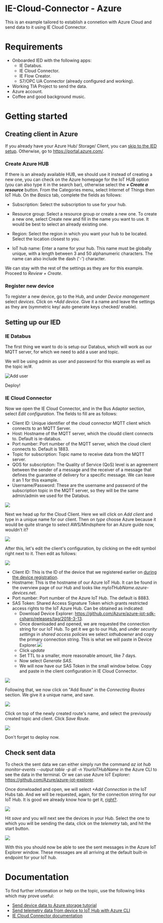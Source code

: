 # IE-Cloud-Connector - Azure

This is an example tailored to establish a connetion with Azure Cloud and send data to it using IE Cloud Connector.

# Requirements

- Onboarded IED with the following apps:
  - IE Databus.
  - IE Cloud Connector.
  - IE Flow Creator.
  - S7/OPC UA Connector (already configured and working).
- Working TIA Project to send the data.
- Azure account.
- Coffee and good background music.

# Getting started

## Creating client in Azure

If you already have your Azure Hub/ Storage/ Client, you can [skip to the IED setup](#setting-up-our-ied). Otherwise, go to https://portal.azure.com/. 

### Create Azure HUB

If there is an already available HUB, we should use it instead of creating a new one, you can check on the Azure homepage for the IoT HUB option (you can also type it in the search bar), otherwise select the ***+ Create a resource*** button. From the Categories menu, select Internet of Things then IoT Hub. On the *Basics* tab, complete the fields as follows:

- Subscription: Select the subscription to use for your hub.

- Resource group: Select a resource group or create a new one. To create a new one, select Create new and fill in the name you want to use. It would be best to select an already existing one.

- Region: Select the region in which you want your hub to be located. Select the location closest to you.

- IoT hub name: Enter a name for your hub. This name must be globally unique, with a length between 3 and 50 alphanumeric characters. The name can also include the dash ('-') character.

We can stay with the rest of the settings as they are for this example. Proceed to *Review + Create*.

### Register new device

To register a new device, go to the Hub, and under *Device management* select *devices*. Click on *+Add device*. Give it a name and leave the settings as they are (symmetric key/ auto generate keys checked/ enable).

## Setting up our IED

### IE Databus

The first thing we want to do is setup our Databus, which will work as our MQTT server, for which we need to add a user and topic.

We will be using admin as user and password for this example as well as the topic ie/#.

![Add user](https://github.com/JustCapo/IE-Cloud-Connector.-Azure/blob/main/Images/IE_Databus.png)

Deploy!

### IE Cloud Connector

Now we open the IE Cloud Connector, and in the Bus Adaptor section, select *Edit configuration*.
The fields to fill are as follows:
- Client ID: Unique identifier of the cloud connector MQTT client which connects to an MQTT Server.
- Host: Hostname of the MQTT server, which the cloudd client connects to. Default is ie-databus.
- Port number: Port number of the MQTT server, which the cloud client connects to. Default is 1883.
- Topic for subscription: Topic name to receive data from the MQTT server.
- QOS for subscription: The Quality of Service (QoS) level is an agreement between the sender of a message and the receiver of a message that defines the guarantee of delivery for a specific message. We can leave it an 1 for this example.
- Username/Password: These are the username and password of the subscription topic in the MQTT server, so they will be the same admin/admin we used for the Databus.

![](https://github.com/JustCapo/IE-Cloud-Connector.-Azure/blob/main/Images/IE_CC_Databus.png)

Next we head up for the Cloud Client. Here we will click on *Add client* and type in a unique name for our client. Then on *type* choose Azure because it would be quite strange to select AWS/Mindsphere for an Azure guide now, wouldn't it?

![](https://github.com/JustCapo/IE-Cloud-Connector.-Azure/blob/main/Images/IE_CC_Client.png)

After this, let's edit the client's configuration, by clicking on the edit symbol right next to it. Then edit as follows:

![](https://github.com/JustCapo/IE-Cloud-Connector.-Azure/blob/main/Images/IE_CC_ClientConfig.png)

- Client ID: This is the ID of the device that we registered earlier on [during the device registration](#register-new-device).
- Hostname: This is the hostname of our Azure IoT Hub. It can be found in the overview page of our Hub and looks like *myIoTHubName.azure-devices.net*.
- Port number: Port number of the Azure IoT Hub. The default is 8883.
- SAS Token: Shared Access Signature Token which grants restricted access rights to the IoT Azure Hub. Can be obtained as indicated:
  - Download Device Explorer: https://github.com/Azure/azure-iot-sdk-csharp/releases/tag/2018-3-13.
  - Once downloaded and opened, we are requested the connection string for our IoT Hub. To get it we go to our Hub, and under *security settings* in *shared access         policies* we select *iothubowner* and copy the primary connection string. This is what we will paste in Device Explorer.![](https://github.com/JustCapo/IE-Cloud-Connector.-Azure/blob/main/Images/ConnectionString.png)
  - Click *update*
  - Set TTL to a smaller, more reasonable amount, like 7 days.
  - Now select *Generate SAS*.
  - We will now have our SAS Token in the small window below. Copy and paste in the client configuration in IE Cloud Connector.

![](https://github.com/JustCapo/IE-Cloud-Connector.-Azure/blob/main/Images/DeviceExplorer.png)

Following that, we now click on "Add Route" in the *Connecting Routes* section. We give it a unique name, and save.

![](https://github.com/JustCapo/IE-Cloud-Connector.-Azure/blob/main/Images/IE_CC_AddRoute.png)

Click on top of the newly created route's name, and select the previously created topic and client. Click *Save Route*.

![](https://github.com/JustCapo/IE-Cloud-Connector.-Azure/blob/main/Images/IE_CC_SaveRoute.png)

Don't forget to deploy now.

## Check sent data

To check the sent data we can either simply run the command *az iot hub monitor-events --output table -p all -n YourIoTHubName* in the Azure CLI to see the data in the terminal. Or we can use Azure IoT Explorer: https://github.com/Azure/azure-iot-explorer.

Once donwloaded and open, we will select *+Add Connection* in the IoT Hubs tab. And we will be requested, again, for the connection string for our IoT Hub. It is good we already know how to get it, [right?](https://github.com/JustCapo/IE-Cloud-Connector.-Azure/blob/main/Images/ConnectionString.png).

![](https://github.com/JustCapo/IE-Cloud-Connector.-Azure/blob/main/Images/AzureIOTExplorerAddConnection.png)

Hit *save* and you will next see the devices in your Hub. Select the one to which you will be sending the data, click on the *telemetry* tab, and hit the start button.

![](https://github.com/JustCapo/IE-Cloud-Connector.-Azure/blob/main/Images/AzureIOTExplorerTelemetry.png)

With this you should now be able to see the sent messages in the Azure IoT Explorer window. These messages are all arriving at the default built-in endpoint for your IoT hub.

# Documentation

To find further information or help on the topic, use the following links which may prove useful:

- [Send device data to Azure storage tutorial](https://docs.microsoft.com/en-us/azure/iot-hub/tutorial-routing?tabs=portal)
- [Send telemetry data from device to IoT Hub with Azure CLI](https://docs.microsoft.com/en-us/azure/iot-hub/quickstart-send-telemetry-cli)
- [IE Cloud Connector documentation](https://support.industry.siemens.com/cs/document/109811739/industrial-edge-cloud-connector-v1-8?dti=0&lc=en-US)
